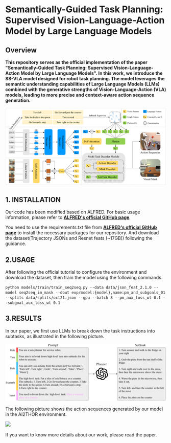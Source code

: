 # Semantically-Guided Task Planning: Supervised Vision-Language-Action Model by Large Language Models

## Overview


**This repository serves as the official implementation of the paper "Semantically-Guided Task Planning: Supervised Vision-Language-Action Model by Large Language Models". In this work, we introduce the SS-VLA model designed for robot task planning. The model leverages the semantic understanding capabilities of Large Language Models (LLMs) combined with the generative strengths of Vision-Language-Action (VLA) models, leading to more precise and context-aware action sequence generation.**


![](.asert/model.png)

## 1. INSTALLATION

Our code has been modified based on ALFRED. For basic usage information, please refer to  [**ALFRED's official GitHub page**](https://github.com/askforalfred/alfred).

You need to use the requirements.txt file from [**ALFRED's official GitHub page**](https://github.com/askforalfred/alfred) to install the necessary packages for our repository. And download the dataset(Trajectory JSONs and Resnet feats (~17GB)) following the guidance.

## 2.USAGE

After following the official tutorial to configure the environment and download the dataset, then train the model using the following commands.

```
python models/train/train_seq2seq.py --data data/json_feat_2.1.0 --model seq2seq_im_mask --dout exp/model:{model},name:pm_and_subgoals_01 --splits data/splits/oct21.json --gpu --batch 8 --pm_aux_loss_wt 0.1 --subgoal_aux_loss_wt 0.1
```

## 3.RESULTS

In our paper, we first use LLMs to break down the task instructions into subtasks, as illustrated in the following picture.



![](.asert/LLM_Task_Parser.png)


The following picture shows the action sequences generated by our model in the AI2THOR environment.


![](.asert/AI2THOR.png)

If you want to know more details about our work, please read the paper.